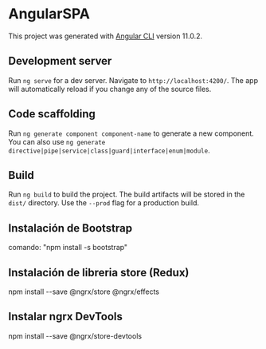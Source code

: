 # AngularSPA

This project was generated with [Angular CLI](https://github.com/angular/angular-cli) version 11.0.2.

## Development server

Run `ng serve` for a dev server. Navigate to `http://localhost:4200/`. The app will automatically reload if you change any of the source files.

## Code scaffolding

Run `ng generate component component-name` to generate a new component. You can also use `ng generate directive|pipe|service|class|guard|interface|enum|module`.

## Build

Run `ng build` to build the project. The build artifacts will be stored in the `dist/` directory. Use the `--prod` flag for a production build.

## Instalación de Bootstrap
comando: "npm install -s bootstrap"

## Instalación de libreria store (Redux)
npm install --save @ngrx/store @ngrx/effects

## Instalar ngrx DevTools
npm install --save @ngrx/store-devtools

